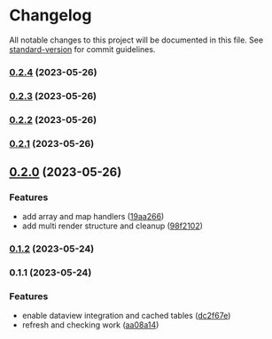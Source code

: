# Changelog

All notable changes to this project will be documented in this file. See [standard-version](https://github.com/conventional-changelog/standard-version) for commit guidelines.

### [0.2.4](https://github.com/sytone/obsidian-queryallthethings/compare/0.2.3...0.2.4) (2023-05-26)

### [0.2.3](https://github.com/sytone/obsidian-queryallthethings/compare/0.2.2...0.2.3) (2023-05-26)

### [0.2.2](https://github.com/sytone/obsidian-queryallthethings/compare/0.2.1...0.2.2) (2023-05-26)

### [0.2.1](https://github.com/sytone/obsidian-queryallthethings/compare/0.2.0...0.2.1) (2023-05-26)

## [0.2.0](https://github.com/sytone/obsidian-queryallthethings/compare/0.1.2...0.2.0) (2023-05-26)


### Features

* add array and map handlers ([19aa266](https://github.com/sytone/obsidian-queryallthethings/commits/19aa266c7e5f1857248e4393135c03eb474acced))
* add multi render structure and cleanup ([98f2102](https://github.com/sytone/obsidian-queryallthethings/commits/98f210296a9e8c0b03f2491d46d04bcfd5c5ff0e))

### [0.1.2](https://github.com/sytone/obsidian-queryallthethings/compare/0.1.1...0.1.2) (2023-05-24)

### 0.1.1 (2023-05-24)


### Features

* enable dataview integration and cached tables ([dc2f67e](https://github.com/sytone/obsidian-queryallthethings/commits/dc2f67ec5c435ebf3cf2473c632733a31f3af13a))
* refresh and checking work ([aa08a14](https://github.com/sytone/obsidian-queryallthethings/commits/aa08a14ea2a341d06e98ba0af2c7ff8b26f9409c))
